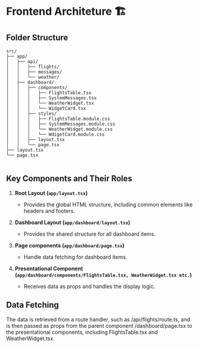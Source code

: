 # Frontend Architeture 🏗️

## Folder Structure

```
src/
├── app/
│   ├── api/
│   │   ├── flights/
│   │   ├── messages/
│   │   └── weather/
│   ├── dashboard/
│   │   ├── components/
│   │   │   ├── FlightsTable.tsx
│   │   │   ├── SystemMessages.tsx
│   │   │   └── WeatherWidget.tsx
│   │   │   └── WidgetCard.tsx
│   │   ├── styles/
│   │   │   ├── FlightsTable.module.css
│   │   │   ├── SystemMessages.module.css
│   │   │   └── WeatherWidget.module.css
│   │   │   └── WdigetCard.module.css
│   │   ├── layout.tsx
│   │   └── page.tsx
├── layout.tsx
└── page.tsx


```

## Key Components and Their Roles

1. **Root Layout (`app/layout.tsx`)**

   - Provides the global HTML structure, including common elements like headers and footers.

2. **Dashboard Layout (`app/dashboard/layout.tsx`)**

   - Provides the shared structure for all dashboard items.

3. **Page components (`app/dashboard/page.tsx`)**

   - Handle data fetching for dashboard items.

4. **Presentational Component (`app/dashboard/components/FlightsTable.tsx, WeatherWidget.tsx etc.`)**
   - Receives data as props and handles the display logic.

## Data Fetching

The data is retrieved from a route handler, such as /api/flights/route.ts, and is then passed as props from the parent component /dashboard/page.tsx to the presentational components, including FlightsTable.tsx and WeatherWidget.tsx.

